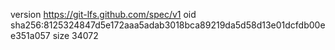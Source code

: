 version https://git-lfs.github.com/spec/v1
oid sha256:8125324847d5e172aaa5adab3018bca89219da5d58d13e01dcfdb00ee351a057
size 34072
